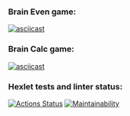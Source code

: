 ### Brain Even game:

[![asciicast](https://asciinema.org/a/686510.svg)](https://asciinema.org/a/686510)

### Brain Calc game:

[![asciicast](https://asciinema.org/a/686515.svg)](https://asciinema.org/a/686515)

### Hexlet tests and linter status:

[![Actions Status](https://github.com/medzinov/frontend-project-44/actions/workflows/hexlet-check.yml/badge.svg)](https://github.com/medzinov/frontend-project-44/actions)
[![Maintainability](https://api.codeclimate.com/v1/badges/b7491bcd2c6969f1b1af/maintainability)](https://codeclimate.com/github/medzinov/frontend-project-44/maintainability)
